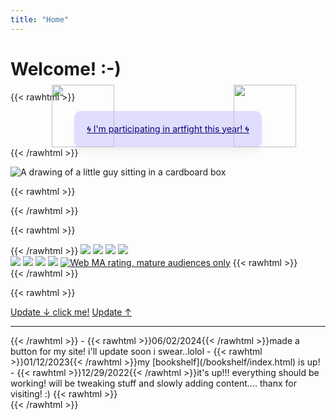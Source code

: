 ```yaml
---
title: "Home"
---
```


# Welcome! :-)

{{< rawhtml >}}
<div id="artfight" style="position: relative; background-color: #1A00FF20; padding: 20px; width: fit-content; border-radius: 10px; margin: 0 auto; box-shadow: 0 1px 1px hsla(340, 100%, 0%, 0.01), 0 2px 2px hsla(340, 100%, 0%, 0.01), 0 4px 4px hsla(340, 100%, 0%, 0.01), 0 8px 8px hsla(340, 100%, 0%, 0.03), 0 16px 16px hsla(340, 100%, 0%, 0.01)">
  <img src="https://lifted.crd.co/assets/images/image27.gif?v=540c5116" style="position: absolute; left: 85%; bottom: 0; width: 100px;" />
  <img src="https://lifted.crd.co/assets/images/image27.gif?v=540c5116" style="position: absolute; left: -12%; bottom: 0; width: 100px;" />
  <a href="https://artfight.net/~stink" style="color: #0c0078;">🌀 I'm participating in artfight this year! 🌀</a>
</div>
{{< /rawhtml >}}

![A drawing of a little guy sitting in a cardboard box](/img/index-melo.png)

{{< rawhtml >}}
<div id="statuscafe">
    <div id="statuscafe-username"></div>
    <div id="statuscafe-content"></div>
</div>
<script src="https://status.cafe/current-status.js?name=kyletools" defer></script>
{{< /rawhtml >}}

{{< rawhtml >}}<div style="image-rendering: pixelated;">{{< /rawhtml >}}
![](/img/btns/openeyes.gif)
![](/img/btns/neo.gif)
![](/img/btns/sucks.gif)
![](/img/btns/animegirls.gif)  
![](/img/btns/area51.gif)
![](/img/btns/dumbass.gif)
![](/img/btns/nyan.gif)
![](/img/btns/rena.gif)
[![Web MA rating, mature audiences only](/img/btns/censormc.gif)](http://www.mabsland.com/Adoption.html)
{{< rawhtml >}}</div>{{< /rawhtml >}}

{{< rawhtml >}}<div id="update-box">
  <a id="hide" href="#hide" class="hide">Update <span>↓</span> <span id="click">click me!</span></a>
  <a id="show" href="#show" class="show">Update <span>↑</span></a>
  <hr>
<div class="details">{{< /rawhtml >}}
- {{< rawhtml >}}<span class="date">06/02/2024</span>{{< /rawhtml >}}made a button for my site! i'll update soon i swear..lolol
- {{< rawhtml >}}<span class="date">01/12/2023</span>{{< /rawhtml >}}my [bookshelf](/bookshelf/index.html) is up!
- {{< rawhtml >}}<span class="date">12/29/2022</span>{{< /rawhtml >}}it's up!!! everything should be working! will be tweaking stuff and slowly adding content.... thanx for visiting! :)
{{< rawhtml >}}</div></div>{{< /rawhtml >}}
